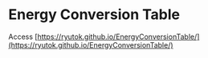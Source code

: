 # Energy Conversion Table
Access [https://ryutok.github.io/EnergyConversionTable/](https://ryutok.github.io/EnergyConversionTable/)
